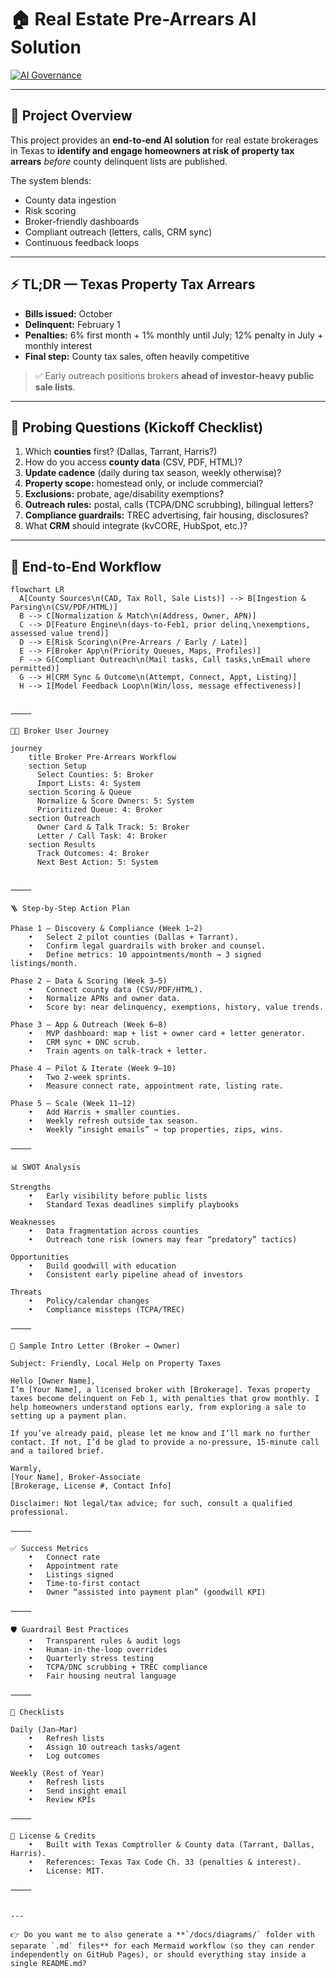 # 🏠 Real Estate Pre-Arrears AI Solution

[![AI Governance](https://img.shields.io/badge/AI%20Governance-Dynamic%20Guardrails-blueviolet?style=for-the-badge)](https://github.com/)

---

## 📌 Project Overview
This project provides an **end-to-end AI solution** for real estate brokerages in Texas to **identify and engage homeowners at risk of property tax arrears** *before* county delinquent lists are published.  

The system blends:
- County data ingestion
- Risk scoring
- Broker-friendly dashboards
- Compliant outreach (letters, calls, CRM sync)
- Continuous feedback loops

---

## ⚡ TL;DR — Texas Property Tax Arrears
- **Bills issued:** October  
- **Delinquent:** February 1  
- **Penalties:** 6% first month + 1% monthly until July; 12% penalty in July + monthly interest  
- **Final step:** County tax sales, often heavily competitive  

> ✅ Early outreach positions brokers **ahead of investor-heavy public sale lists**.

---

## 🔎 Probing Questions (Kickoff Checklist)
1. Which **counties** first? (Dallas, Tarrant, Harris?)  
2. How do you access **county data** (CSV, PDF, HTML)?  
3. **Update cadence** (daily during tax season, weekly otherwise)?  
4. **Property scope:** homestead only, or include commercial?  
5. **Exclusions:** probate, age/disability exemptions?  
6. **Outreach rules:** postal, calls (TCPA/DNC scrubbing), bilingual letters?  
7. **Compliance guardrails:** TREC advertising, fair housing, disclosures?  
8. What **CRM** should integrate (kvCORE, HubSpot, etc.)?  

---

## 🔄 End-to-End Workflow

```mermaid
flowchart LR
  A[County Sources\n(CAD, Tax Roll, Sale Lists)] --> B[Ingestion & Parsing\n(CSV/PDF/HTML)]
  B --> C[Normalization & Match\n(Address, Owner, APN)]
  C --> D[Feature Engine\n(days-to-Feb1, prior delinq,\nexemptions, assessed value trend)]
  D --> E[Risk Scoring\n(Pre-Arrears / Early / Late)]
  E --> F[Broker App\n(Priority Queues, Maps, Profiles)]
  F --> G[Compliant Outreach\n(Mail tasks, Call tasks,\nEmail where permitted)]
  G --> H[CRM Sync & Outcome\n(Attempt, Connect, Appt, Listing)]
  H --> I[Model Feedback Loop\n(Win/loss, message effectiveness)]


⸻

👩‍💻 Broker User Journey

journey
    title Broker Pre-Arrears Workflow
    section Setup
      Select Counties: 5: Broker
      Import Lists: 4: System
    section Scoring & Queue
      Normalize & Score Owners: 5: System
      Prioritized Queue: 4: Broker
    section Outreach
      Owner Card & Talk Track: 5: Broker
      Letter / Call Task: 4: Broker
    section Results
      Track Outcomes: 4: Broker
      Next Best Action: 5: System


⸻

🪜 Step-by-Step Action Plan

Phase 1 — Discovery & Compliance (Week 1–2)
	•	Select 2 pilot counties (Dallas + Tarrant).
	•	Confirm legal guardrails with broker and counsel.
	•	Define metrics: 10 appointments/month → 3 signed listings/month.

Phase 2 — Data & Scoring (Week 3–5)
	•	Connect county data (CSV/PDF/HTML).
	•	Normalize APNs and owner data.
	•	Score by: near delinquency, exemptions, history, value trends.

Phase 3 — App & Outreach (Week 6–8)
	•	MVP dashboard: map + list + owner card + letter generator.
	•	CRM sync + DNC scrub.
	•	Train agents on talk-track + letter.

Phase 4 — Pilot & Iterate (Week 9–10)
	•	Two 2-week sprints.
	•	Measure connect rate, appointment rate, listing rate.

Phase 5 — Scale (Week 11–12)
	•	Add Harris + smaller counties.
	•	Weekly refresh outside tax season.
	•	Weekly “insight emails” → top properties, zips, wins.

⸻

📊 SWOT Analysis

Strengths
	•	Early visibility before public lists
	•	Standard Texas deadlines simplify playbooks

Weaknesses
	•	Data fragmentation across counties
	•	Outreach tone risk (owners may fear “predatory” tactics)

Opportunities
	•	Build goodwill with education
	•	Consistent early pipeline ahead of investors

Threats
	•	Policy/calendar changes
	•	Compliance missteps (TCPA/TREC)

⸻

💌 Sample Intro Letter (Broker → Owner)

Subject: Friendly, Local Help on Property Taxes

Hello [Owner Name],
I’m [Your Name], a licensed broker with [Brokerage]. Texas property taxes become delinquent on Feb 1, with penalties that grow monthly. I help homeowners understand options early, from exploring a sale to setting up a payment plan.

If you’ve already paid, please let me know and I’ll mark no further contact. If not, I’d be glad to provide a no-pressure, 15-minute call and a tailored brief.

Warmly,
[Your Name], Broker-Associate
[Brokerage, License #, Contact Info]

Disclaimer: Not legal/tax advice; for such, consult a qualified professional.

⸻

✅ Success Metrics
	•	Connect rate
	•	Appointment rate
	•	Listings signed
	•	Time-to-first contact
	•	Owner “assisted into payment plan” (goodwill KPI)

⸻

🛡️ Guardrail Best Practices
	•	Transparent rules & audit logs
	•	Human-in-the-loop overrides
	•	Quarterly stress testing
	•	TCPA/DNC scrubbing + TREC compliance
	•	Fair housing neutral language

⸻

📅 Checklists

Daily (Jan–Mar)
	•	Refresh lists
	•	Assign 10 outreach tasks/agent
	•	Log outcomes

Weekly (Rest of Year)
	•	Refresh lists
	•	Send insight email
	•	Review KPIs

⸻

📎 License & Credits
	•	Built with Texas Comptroller & County data (Tarrant, Dallas, Harris).
	•	References: Texas Tax Code Ch. 33 (penalties & interest).
	•	License: MIT.

⸻


---

👉 Do you want me to also generate a **`/docs/diagrams/` folder with separate `.md` files** for each Mermaid workflow (so they can render independently on GitHub Pages), or should everything stay inside a single README.md?
